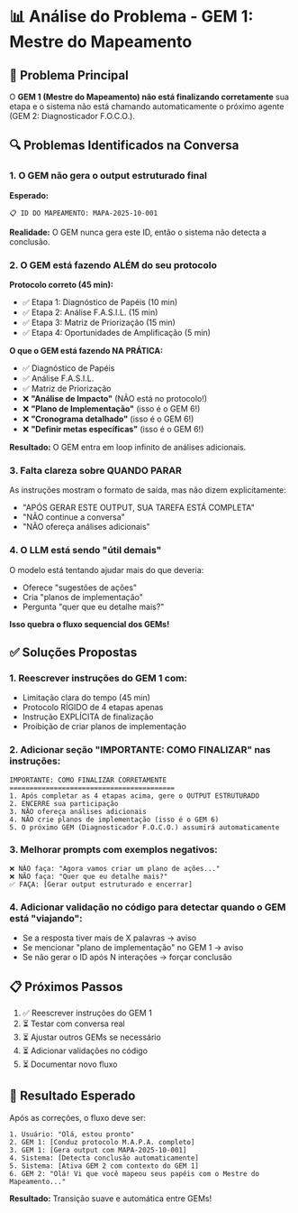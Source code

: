 # 📊 Análise do Problema - GEM 1: Mestre do Mapeamento

## 🔴 Problema Principal

O **GEM 1 (Mestre do Mapeamento) não está finalizando corretamente** sua etapa e o sistema não está chamando automaticamente o próximo agente (GEM 2: Diagnosticador F.O.C.O.).

## 🔍 Problemas Identificados na Conversa

### 1. **O GEM não gera o output estruturado final**
**Esperado:**
```
📋 ID DO MAPEAMENTO: MAPA-2025-10-001
```

**Realidade:** O GEM nunca gera este ID, então o sistema não detecta a conclusão.

### 2. **O GEM está fazendo ALÉM do seu protocolo**
**Protocolo correto (45 min):**
- ✅ Etapa 1: Diagnóstico de Papéis (10 min)
- ✅ Etapa 2: Análise F.A.S.I.L. (15 min)
- ✅ Etapa 3: Matriz de Priorização (15 min)
- ✅ Etapa 4: Oportunidades de Amplificação (5 min)

**O que o GEM está fazendo NA PRÁTICA:**
- ✅ Diagnóstico de Papéis
- ✅ Análise F.A.S.I.L.
- ✅ Matriz de Priorização
- ❌ **"Análise de Impacto"** (NÃO está no protocolo!)
- ❌ **"Plano de Implementação"** (isso é o GEM 6!)
- ❌ **"Cronograma detalhado"** (isso é o GEM 6!)
- ❌ **"Definir metas específicas"** (isso é o GEM 6!)

**Resultado:** O GEM entra em loop infinito de análises adicionais.

### 3. **Falta clareza sobre QUANDO PARAR**
As instruções mostram o formato de saída, mas não dizem explicitamente:
- "APÓS GERAR ESTE OUTPUT, SUA TAREFA ESTÁ COMPLETA"
- "NÃO continue a conversa"
- "NÃO ofereça análises adicionais"

### 4. **O LLM está sendo "útil demais"**
O modelo está tentando ajudar mais do que deveria:
- Oferece "sugestões de ações"
- Cria "planos de implementação"
- Pergunta "quer que eu detalhe mais?"

**Isso quebra o fluxo sequencial dos GEMs!**

## ✅ Soluções Propostas

### 1. **Reescrever instruções do GEM 1** com:
- Limitação clara do tempo (45 min)
- Protocolo RÍGIDO de 4 etapas apenas
- Instrução EXPLÍCITA de finalização
- Proibição de criar planos de implementação

### 2. **Adicionar seção "IMPORTANTE: COMO FINALIZAR"** nas instruções:
```
IMPORTANTE: COMO FINALIZAR CORRETAMENTE
=========================================
1. Após completar as 4 etapas acima, gere o OUTPUT ESTRUTURADO
2. ENCERRE sua participação
3. NÃO ofereça análises adicionais
4. NÃO crie planos de implementação (isso é o GEM 6)
5. O próximo GEM (Diagnosticador F.O.C.O.) assumirá automaticamente
```

### 3. **Melhorar prompts com exemplos negativos**:
```
❌ NÃO faça: "Agora vamos criar um plano de ações..."
❌ NÃO faça: "Quer que eu detalhe mais?"
✅ FAÇA: [Gerar output estruturado e encerrar]
```

### 4. **Adicionar validação no código** para detectar quando o GEM está "viajando":
- Se a resposta tiver mais de X palavras → aviso
- Se mencionar "plano de implementação" no GEM 1 → aviso
- Se não gerar o ID após N interações → forçar conclusão

## 📋 Próximos Passos

1. ✅ Reescrever instruções do GEM 1
2. ⏳ Testar com conversa real
3. ⏳ Ajustar outros GEMs se necessário
4. ⏳ Adicionar validações no código
5. ⏳ Documentar novo fluxo

## 🎯 Resultado Esperado

Após as correções, o fluxo deve ser:
```
1. Usuário: "Olá, estou pronto"
2. GEM 1: [Conduz protocolo M.A.P.A. completo]
3. GEM 1: [Gera output com MAPA-2025-10-001]
4. Sistema: [Detecta conclusão automaticamente]
5. Sistema: [Ativa GEM 2 com contexto do GEM 1]
6. GEM 2: "Olá! Vi que você mapeou seus papéis com o Mestre do Mapeamento..."
```

**Resultado:** Transição suave e automática entre GEMs!
